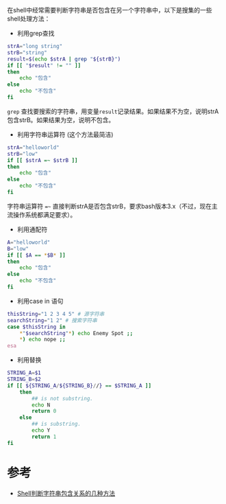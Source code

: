 在shell中经常需要判断字符串是否包含在另一个字符串中，以下是搜集的一些shell处理方法：

* 利用grep查找

```bash
strA="long string"
strB="string"
result=$(echo $strA | grep "${strB}")
if [[ "$result" != "" ]]
then
    echo "包含"
else
    echo "不包含"
fi
```

`grep` 查找要搜索的字符串，用变量`result`记录结果。如果结果不为空，说明strA包含strB。如果结果为空，说明不包含。

* 利用字符串运算符 (这个方法最简洁)

```bash
strA="helloworld"
strB="low"
if [[ $strA =~ $strB ]]
then
    echo "包含"
else
    echo "不包含"
fi
```

字符串运算符 `=~` 直接判断strA是否包含strB，要求bash版本3.x（不过，现在主流操作系统都满足要求）。

* 利用通配符

```bash
A="helloworld"
B="low"
if [[ $A == *$B* ]]
then
    echo "包含"
else
    echo "不包含"
fi
```

* 利用case in 语句

```bash
thisString="1 2 3 4 5" # 源字符串
searchString="1 2" # 搜索字符串
case $thisString in 
    *"$searchString"*) echo Enemy Spot ;;
    *) echo nope ;;
esa
```

* 利用替换

```bash
STRING_A=$1
STRING_B=$2
if [[ ${STRING_A/${STRING_B}//} == $STRING_A ]]
    then
        ## is not substring.
        echo N
        return 0
    else
        ## is substring.
        echo Y
        return 1
fi
```

# 参考

* [Shell判断字符串包含关系的几种方法](http://blog.csdn.net/iamlihongwei/article/details/59484029)